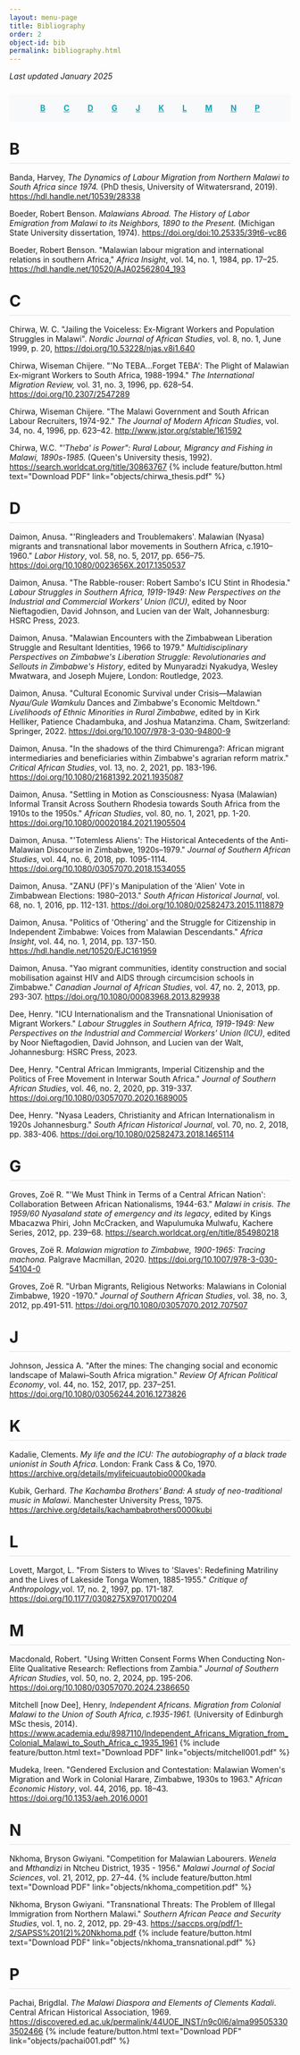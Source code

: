 ```yaml
---
layout: menu-page
title: Bibliography 
order: 2
object-id: bib
permalink: bibliography.html
---
```


<style>
/* Bibliography hanging indents */
.content p {
  padding-left: 2em;
  text-indent: -2em;
  margin-bottom: 1em;
  line-height: 1.9em;
  word-wrap: break-word; /* Allow long words to break */
  overflow-wrap: break-word; /* Modern version of word-wrap */
}

/* Make URLs wrap properly */
.content a {
  word-break: break-all; /* Force breaking of URLs */
  white-space: normal; /* Ensure wrapping */
}

/* Fix for bootstrap buttons */
.content p .btn {
  text-indent: 0;
  margin-left: 0.5em;
  word-break: normal; /* Don't break button text */
}

/* Alphabetical navigation */
.alpha-nav {
  margin: 1.5rem 0;
  padding: 0.75rem 0;
  background-color: #f8f9fa;
  border-radius: 0.25rem;
  text-align: center;
}

.alpha-nav a {
  display: inline-block;
  padding: 0.25rem 0.75rem;
  margin: 0 0.15rem;
  color: #17a2b8;
  font-weight: bold;
  border-radius: 0.25rem;
}

.alpha-nav a:hover {
  background-color: #17a2b8;
  color: white;
  text-decoration: none;
}

/* Section headings */
.letter-heading {
  font-size: 1.75rem;
  border-bottom: 1px solid #dee2e6;
  padding-bottom: 0.5rem;
  margin-top: 2rem;
  margin-bottom: 1rem;
}

/* Back to top button */
.back-to-top {
  position: fixed;
  bottom: 30px;
  right: 30px;
  display: none;
  background-color: #17a2b8;
  color: white;
  border-radius: 50%;
  border: none; /* Remove default button border */
  width: 50px;
  height: 50px;
  text-align: center;
  line-height: 46px; /* Adjusted for better vertical alignment */
  font-size: 24px;
  text-decoration: none;
  z-index: 1000;
  box-shadow: 0 2px 5px rgba(0,0,0,0.2);
  transition: background-color 0.3s;
  cursor: pointer;
  outline: none; /* Remove focus outline */
}

.back-to-top:focus {
  outline: none;
}
</style>

*Last updated January 2025*

<!-- Alphabetical navigation -->
<div class="alpha-nav">
  <a href="#B">B</a>
  <a href="#C">C</a>
  <a href="#D">D</a>
  <a href="#G">G</a>
  <a href="#J">J</a>
  <a href="#K">K</a>
  <a href="#L">L</a>
  <a href="#M">M</a>
  <a href="#N">N</a>
  <a href="#P">P</a>
</div>

<h2 id="B" class="letter-heading exclude-from-nav">B</h2>

Banda, Harvey, *The Dynamics of Labour Migration from Northern Malawi to South Africa since 1974.* (PhD thesis, University of Witwatersrand, 2019). <https://hdl.handle.net/10539/28338> 

Boeder, Robert Benson. *Malawians Abroad. The History of Labor Emigration from Malawi to its Neighbors, 1890 to the Present.* (Michigan State University dissertation, 1974). <https://doi.org/doi:10.25335/39t6-vc86> 

Boeder, Robert Benson. "Malawian labour migration and international relations in southern Africa," *Africa Insight*, vol. 14, no. 1, 1984, pp. 17–25. <https://hdl.handle.net/10520/AJA02562804_193> 

<h2 id="C" class="letter-heading exclude-from-nav">C</h2>

Chirwa, W. C. "Jailing the Voiceless: Ex-Migrant Workers and Population Struggles in Malawi". *Nordic Journal of African Studies*, vol. 8, no. 1, June 1999, p. 20, <https://doi.org/10.53228/njas.v8i1.640>

Chirwa, Wiseman Chijere. "'No TEBA...Forget TEBA': The Plight of Malawian Ex-migrant Workers to South Africa, 1988-1994." *The International Migration Review,* vol. 31, no. 3, 1996, pp. 628–54. <https://doi.org/10.2307/2547289>

Chirwa, Wiseman Chijere. "The Malawi Government and South African Labour Recruiters, 1974-92." *The Journal of Modern African Studies*, vol. 34, no. 4, 1996, pp. 623–42. <http://www.jstor.org/stable/161592>  

Chirwa, W.C. *"'Theba' is Power": Rural Labour, Migrancy and Fishing in Malawi, 1890s-1985.* (Queen's University thesis, 1992). <https://search.worldcat.org/title/30863767> {% include feature/button.html text="Download PDF" link="objects/chirwa_thesis.pdf" %}

<h2 id="D" class="letter-heading exclude-from-nav">D</h2>

Daimon, Anusa. "'Ringleaders and Troublemakers'. Malawian (Nyasa) migrants and transnational labor movements in Southern Africa, c.1910–1960." *Labor History*, vol. 58, no. 5, 2017, pp. 656–75. <https://doi.org/10.1080/0023656X.2017.1350537>  

Daimon, Anusa. "The Rabble-rouser: Robert Sambo's ICU Stint in Rhodesia." *Labour Struggles in Southern Africa, 1919-1949: New Perspectives on the Industrial and Commercial Workers' Union (ICU)*, edited by Noor Nieftagodien, David Johnson, and Lucien van der Walt, Johannesburg: HSRC Press, 2023.

Daimon, Anusa. "Malawian Encounters with the Zimbabwean Liberation Struggle and Resultant Identities, 1966 to 1979." *Multidisciplinary Perspectives on Zimbabwe's Liberation Struggle: Revolutionaries and Sellouts in Zimbabwe's History*, edited by Munyaradzi Nyakudya, Wesley Mwatwara, and Joseph Mujere, London: Routledge, 2023.

Daimon, Anusa. "Cultural Economic Survival under Crisis—Malawian *Nyau/Gule Wamkulu* Dances and Zimbabwe's Economic Meltdown." *Livelihoods of Ethnic Minorities in Rural Zimbabwe*, edited by in Kirk Helliker, Patience Chadambuka, and Joshua Matanzima. Cham, Switzerland: Springer, 2022. <https://doi.org/10.1007/978-3-030-94800-9>

Daimon, Anusa. "In the shadows of the third Chimurenga?: African migrant intermediaries and beneficiaries within Zimbabwe's agrarian reform matrix." *Critical African Studies*, vol. 13, no. 2, 2021, pp. 183-196. <https://doi.org/10.1080/21681392.2021.1935087>

Daimon, Anusa. "Settling in Motion as Consciousness: Nyasa (Malawian) Informal Transit Across Southern Rhodesia towards South Africa from the 1910s to the 1950s." *African Studies*, vol. 80, no. 1, 2021, pp. 1-20. <https://doi.org/10.1080/00020184.2021.1905504>

Daimon, Anusa. "'Totemless Aliens': The Historical Antecedents of the Anti-Malawian Discourse in Zimbabwe, 1920s–1979." *Journal of Southern African Studies*, vol. 44, no. 6, 2018, pp. 1095-1114. <https://doi.org/10.1080/03057070.2018.1534055>

Daimon, Anusa. "ZANU (PF)'s Manipulation of the 'Alien' Vote in Zimbabwean Elections: 1980–2013." *South African Historical Journal*, vol. 68, no. 1, 2016, pp. 112-131. <https://doi.org/10.1080/02582473.2015.1118879>

Daimon, Anusa. "Politics of 'Othering' and the Struggle for Citizenship in Independent Zimbabwe: Voices from Malawian Descendants." *Africa Insight*, vol. 44, no. 1, 2014, pp. 137-150. <https://hdl.handle.net/10520/EJC161959>

Daimon, Anusa. "Yao migrant communities, identity construction and social mobilisation against HIV and AIDS through circumcision schools in Zimbabwe." *Canadian Journal of African Studies*, vol. 47, no. 2, 2013, pp. 293-307. <https://doi.org/10.1080/00083968.2013.829938>

Dee, Henry. "ICU Internationalism and the Transnational Unionisation of Migrant Workers." *Labour Struggles in Southern Africa, 1919-1949: New Perspectives on the Industrial and Commercial Workers' Union (ICU)*, edited by Noor Nieftagodien, David Johnson, and Lucien van der Walt, Johannesburg: HSRC Press, 2023.

Dee, Henry. "Central African Immigrants, Imperial Citizenship and the Politics of Free Movement in Interwar South Africa." *Journal of Southern African Studies*, vol. 46, no. 2, 2020, pp. 319-337. <https://doi.org/10.1080/03057070.2020.1689005>

Dee, Henry. "Nyasa Leaders, Christianity and African Internationalism in 1920s Johannesburg." *South African Historical Journal*, vol. 70, no. 2, 2018, pp. 383-406. <https://doi.org/10.1080/02582473.2018.1465114>

<h2 id="G" class="letter-heading exclude-from-nav">G</h2>

Groves, Zoë R. "'We Must Think in Terms of a Central African Nation': Collaboration Between African Nationalisms, 1944-63." *Malawi in crisis. The 1959/60 Nyasaland state of emergency and its legacy*, edited by Kings Mbacazwa Phiri, John McCracken, and Wapulumuka Mulwafu, Kachere Series, 2012, pp. 239–68. <https://search.worldcat.org/en/title/854980218>  

Groves, Zoë R. *Malawian migration to Zimbabwe, 1900-1965: Tracing machona.* Palgrave Macmillan, 2020. <https://doi.org/10.1007/978-3-030-54104-0>

Groves, Zoë R. "Urban Migrants, Religious Networks: Malawians in Colonial Zimbabwe, 1920 -1970." *Journal of Southern African Studies*, vol. 38, no. 3, 2012, pp.491-511. <https://doi.org/10.1080/03057070.2012.707507>

<h2 id="J" class="letter-heading exclude-from-nav">J</h2>

Johnson, Jessica A. "After the mines: The changing social and economic landscape of Malawi–South Africa migration." *Review Of African Political Economy*, vol. 44, no. 152, 2017, pp. 237–251. <https://doi.org/10.1080/03056244.2016.1273826>

<h2 id="K" class="letter-heading exclude-from-nav">K</h2>

Kadalie, Clements. *My life and the ICU: The autobiography of a black trade unionist in South Africa*. London: Frank Cass & Co, 1970. <https://archive.org/details/mylifeicuautobio0000kada>

Kubik, Gerhard. *The Kachamba Brothers' Band: A study of neo-traditional music in Malawi*. Manchester University Press, 1975. <https://archive.org/details/kachambabrothers0000kubi>

<h2 id="L" class="letter-heading exclude-from-nav">L</h2>

Lovett, Margot, L. "From Sisters to Wives to 'Slaves': Redefining Matriliny and the Lives of Lakeside Tonga Women, 1885-1955." *Critique of Anthropology*,vol. 17, no. 2, 1997, pp. 171-187. <https://doi.org/10.1177/0308275X9701700204>  

<h2 id="M" class="letter-heading exclude-from-nav">M</h2>

Macdonald, Robert. "Using Written Consent Forms When Conducting Non-Elite Qualitative Research: Reflections from Zambia." *Journal of Southern African Studies*, vol. 50, no. 2, 2024, pp. 195-206. <https://doi.org/10.1080/03057070.2024.2386650>

Mitchell [now Dee], Henry, *Independent Africans. Migration from Colonial Malawi to the Union of South Africa, c.1935-1961.* (University of Edinburgh MSc thesis, 2014). <https://www.academia.edu/8987110/Independent_Africans_Migration_from_Colonial_Malawi_to_South_Africa_c_1935_1961> {% include feature/button.html text="Download PDF" link="objects/mitchell001.pdf" %}

Mudeka, Ireen. "Gendered Exclusion and Contestation: Malawian Women's Migration and Work in Colonial Harare, Zimbabwe, 1930s to 1963." *African Economic History*, vol. 44, 2016, pp. 18–43. <https://doi.org/10.1353/aeh.2016.0001>

<h2 id="N" class="letter-heading exclude-from-nav">N</h2>

Nkhoma, Bryson Gwiyani. "Competition for Malawian Labourers. *Wenela* and *Mthandizi* in Ntcheu District, 1935 - 1956." *Malawi Journal of Social Sciences*, vol. 21, 2012, pp. 27–44. {% include feature/button.html text="Download PDF" link="objects/nkhoma_competition.pdf" %}

Nkhoma, Bryson Gwiyani. "Transnational Threats: The Problem of Illegal Immigration from Northern Malawi." *Southern African Peace and Security Studies*, vol. 1, no. 2, 2012, pp. 29-43. <https://saccps.org/pdf/1-2/SAPSS%201(2)%20Nkhoma.pdf> {% include feature/button.html text="Download PDF" link="objects/nkhoma_transnational.pdf" %}

<h2 id="P" class="letter-heading exclude-from-nav">P</h2>

Pachai, Brigdlal. *The Malawi Diaspora and Elements of Clements Kadali*. Central African Historical Association, 1969. <https://discovered.ed.ac.uk/permalink/44UOE_INST/n9c0l6/alma995053303502466> {% include feature/button.html text="Download PDF" link="objects/pachai001.pdf" %}

<!-- Back to top button -->
<button id="back-to-top" class="back-to-top" title="Back to top">↑</button>

<script>
// Back to top button functionality
let backToTopButton = document.getElementById("back-to-top");

// Show/hide the button based on scroll position
window.onscroll = function() {
  if (document.body.scrollTop > 300 || document.documentElement.scrollTop > 300) {
    backToTopButton.style.display = "block";
  } else {
    backToTopButton.style.display = "none";
  }
};

// Scroll to top when button is clicked
backToTopButton.addEventListener("click", function() {
  window.scrollTo({
    top: 0,
    behavior: "smooth"
  });
});
</script>